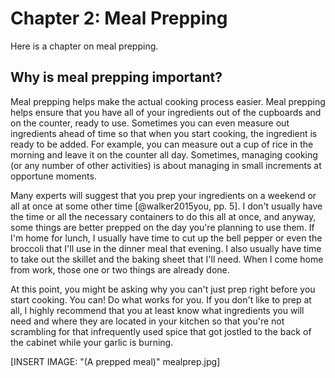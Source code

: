 # Chapter 2: Meal Prepping

Here is a chapter on meal prepping.

## Why is meal prepping important?

Meal prepping helps make the actual cooking process easier. Meal prepping helps ensure that you have all of your ingredients out of the cupboards and on the counter, ready to use. Sometimes you can even measure out ingredients ahead of time so that when you start cooking, the ingredient is ready to be added. For example, you can measure out a cup of rice in the morning and leave it on the counter all day. Sometimes, managing cooking (or any number of other activities) is about managing in small increments at opportune moments.

Many experts will suggest that you prep your ingredients on a weekend or all at once at some other time [@walker2015you, pp. 5]. I don't usually have the time or all the necessary containers to do this all at once, and anyway, some things are better prepped on the day you're planning to use them. If I'm home for lunch, I usually have time to cut up the bell pepper or even the broccoli that I'll use in the dinner meal that evening. I also usually have time to take out the skillet and the baking sheet that I'll need. When I come home from work, those one or two things are already done.

At this point, you might be asking why you can't just prep right before you start cooking. You can! Do what works for you. If you don't like to prep at all, I highly recommend that you at least know what ingredients you will need and where they are located in your kitchen so that you're not scrambling for that infrequently used spice that got jostled to the back of the cabinet while your garlic is burning.

\[INSERT IMAGE: "(A prepped meal)" mealprep.jpg\]

## 
